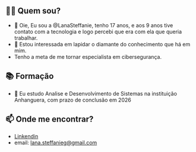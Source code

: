 ## 👩‍💻 Quem sou?
- 👋 Oie, Eu sou a @LanaSteffanie, tenho 17 anos, e aos 9 anos tive contato com a tecnologia e logo percebi que era com ela que queria trabalhar.
- 👀 Estou interessada em lapidar o diamante do conhecimento que há em mim.
- Tenho a meta de me tornar especialista em cibersegurança.
## 📚 Formação
- 🌱 Eu estudo Analise e Desenvolvimento de Sistemas na instituição Anhanguera, com prazo de conclusão em 2026
## 📫 Onde me encontrar?
- [Linkendin](https://www.linkedin.com/in/lana-steffanie-34b0212b6/)
- email: lana.steffanieg@gmail.com

<!---
LanaSteffanie/LanaSteffanie is a ✨ special ✨ repository because its `README.md` (this file) appears on your GitHub profile.
You can click the Preview link to take a look at your changes.
--->
